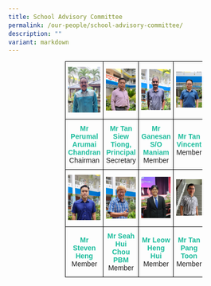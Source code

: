 ```yaml
---
title: School Advisory Committee
permalink: /our-people/school-advisory-committee/
description: ""
variant: markdown
---
```

<style type="text/css">
.tg  {border-collapse:collapse;border-spacing:0;margin:0px auto;}
.tg td{border-color:black;border-style:solid;border-width:1px;font-family:Arial, sans-serif;font-size:14px;
  overflow:hidden;padding:10px 5px;word-break:normal;}
.tg th{border-color:black;border-style:solid;border-width:1px;font-family:Arial, sans-serif;font-size:14px;
  font-weight:normal;overflow:hidden;padding:10px 5px;word-break:normal;}
.tg .tg-nrix{text-align:center;vertical-align:middle}
</style>
<table class="tg" style="undefined;table-layout: fixed; width: 276px">
<colgroup>
<col style="width: 200px">
<col style="width: 200px">
<col style="width: 200px">
<col style="width: 200px">
</colgroup>
<tbody>
  <tr>
    <td class="tg-nrix"><img src="/images/sac1.jpeg"></td>
    <td class="tg-nrix"><img src="/images/sac2.jpeg"></td>
    <td class="tg-nrix"><img src="/images/sac3.jpeg"></td>
    <td class="tg-nrix"><img src="/images/sac4.jpeg"></td>
  </tr>
  <tr>
		<td style="text-align:center" class="tg-nrix"><b style="color:#1ABC9C">Mr Perumal Arumai Chandran</b><br>Chairman</td>
    <td style="text-align:center" class="tg-nrix"><b style="color:#1ABC9C">Mr Tan Siew Tiong,
			Principal</b><br>Secretary</td>
		<td style="text-align:center" class="tg-nrix"><b style="color:#1ABC9C">Mr Ganesan S/O Maniam</b><br>Member</td>
		<td style="text-align:center" class="tg-nrix"><b style="color:#1ABC9C">Mr Tan Vincent</b><br>Member </td>
  </tr>
  <tr>
    <td class="tg-nrix"><img src="/images/sac5.jpeg"></td>
    <td class="tg-nrix"><img src="/images/sac8.jpeg"></td>
    <td class="tg-nrix"><img src="/images/SAC_Leow_Geng_Hui.jpg"></td>
    <td class="tg-nrix"><img src="/images/SAC_Tan_Pang_Toon.jpg"></td>
  </tr>
  <tr>
		<td style="text-align:center" class="tg-nrix"><b style="color:#1ABC9C">Mr Steven Heng</b><br>Member</td>
		<td style="text-align:center" class="tg-nrix"><b style="color:#1ABC9C">Mr Seah Hui Chou PBM</b><br>Member</td>
			<td style="text-align:center" class="tg-nrix"><b style="color:#1ABC9C">Mr Leow Heng Hui</b><br>Member</td>
			<td style="text-align:center" class="tg-nrix"><b style="color:#1ABC9C">Mr Tan Pang Toon</b><br>Member</td>
  </tr>
</tbody>
</table>